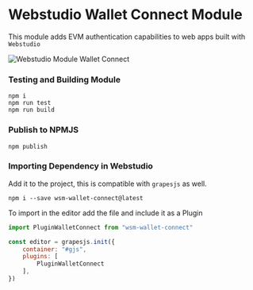  # Webstudio Wallet Connect Module

This module adds EVM authentication capabilities to web apps built with `Webstudio`

 ![Webstudio Module Wallet Connect](https://github.com/webstudioso/wsm-wallet-connect/actions/workflows/production.yml/badge.svg)

### Testing and Building Module
```
npm i
npm run test
npm run build
```

### Publish to NPMJS
```
npm publish
```

### Importing Dependency in Webstudio
Add it to the project, this is compatible with `grapesjs` as well.
```shell
npm i --save wsm-wallet-connect@latest
```
To import in the editor add the file and include it as a Plugin
```js
import PluginWalletConnect from "wsm-wallet-connect"

const editor = grapesjs.init({
    container: "#gjs",
    plugins: [
        PluginWalletConnect
    ],
})
```
